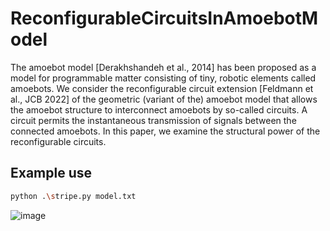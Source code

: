 ﻿# ReconfigurableCircuitsInAmoebotModel

The amoebot model [Derakhshandeh et al., 2014] has been proposed as a model for programmable matter consisting of tiny, robotic elements called amoebots. We consider the reconfigurable circuit extension [Feldmann et al., JCB 2022] of the geometric (variant of the) amoebot model that allows the amoebot structure to interconnect amoebots by so-called circuits.
A circuit permits the instantaneous transmission of signals between the connected amoebots. In this paper, we examine the structural power of the reconfigurable circuits.

## Example use

```bash
python .\stripe.py model.txt
```
![image](https://github.com/user-attachments/assets/23f6db6d-5c1f-41cc-a6fb-07e25269dfbd)
